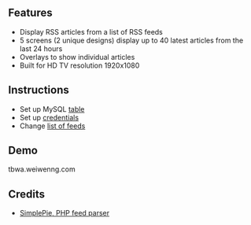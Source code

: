 ## Features
- Display RSS articles from a list of RSS feeds
- 5 screens (2 unique designs) display up to 40 latest articles from the last 24 hours
- Overlays to show individual articles
- Built for HD TV resolution 1920x1080

## Instructions
- Set up MySQL [table](table.sql)
- Set up [credentials](dbconfig.php)
- Change [list of feeds](pull-rss/index.php)

## Demo
tbwa.weiwenng.com

## Credits
- [SimplePie, PHP feed parser](http://simplepie.org)
